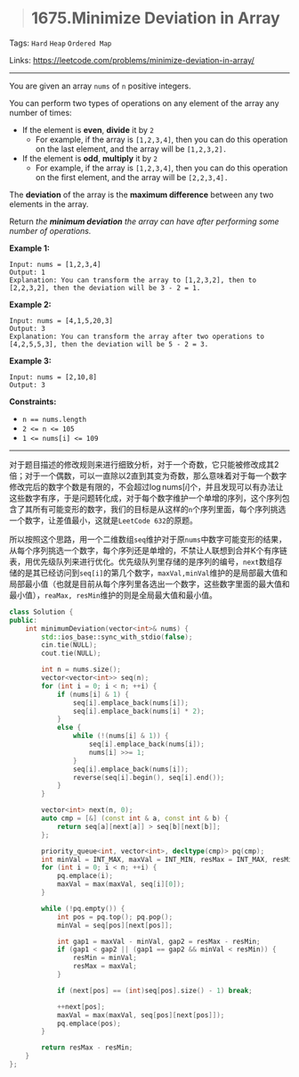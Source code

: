 > # 1675.Minimize Deviation in Array

Tags: `Hard` `Heap` `Ordered Map`

Links: https://leetcode.com/problems/minimize-deviation-in-array/

------

You are given an array `nums` of `n` positive integers.

You can perform two types of operations on any element of the array any number of times:

- If the element is **even**, **divide** it by `2`
  - For example, if the array is `[1,2,3,4]`, then you can do this operation on the last element, and the array will be `[1,2,3,2].`
- If the element is **odd**, **multiply** it by `2`
  - For example, if the array is `[1,2,3,4]`, then you can do this operation on the first element, and the array will be `[2,2,3,4].`

The **deviation** of the array is the **maximum difference** between any two elements in the array.

Return *the **minimum deviation** the array can have after performing some number of operations.*

**Example 1:**

```
Input: nums = [1,2,3,4]
Output: 1
Explanation: You can transform the array to [1,2,3,2], then to [2,2,3,2], then the deviation will be 3 - 2 = 1.
```

**Example 2:**

```
Input: nums = [4,1,5,20,3]
Output: 3
Explanation: You can transform the array after two operations to [4,2,5,5,3], then the deviation will be 5 - 2 = 3.
```

**Example 3:**

```
Input: nums = [2,10,8]
Output: 3
```

**Constraints:**

- `n == nums.length`
- `2 <= n <= 105`
- `1 <= nums[i] <= 109`

-------

对于题目描述的修改规则来进行细致分析，对于一个奇数，它只能被修改成其2倍；对于一个偶数，可以一直除以2直到其变为奇数，那么意味着对于每一个数字修改完后的数字个数是有限的，不会超过$\log{\text{nums}[i]}$个，并且发现可以有办法让这些数字有序，于是问题转化成，对于每个数字维护一个单增的序列，这个序列包含了其所有可能变形的数字，我们的目标是从这样的`n`个序列里面，每个序列挑选一个数字，让差值最小，这就是`LeetCode 632`的原题。

所以按照这个思路，用一个二维数组`seq`维护对于原`nums`中数字可能变形的结果，从每个序列挑选一个数字，每个序列还是单增的，不禁让人联想到合并K个有序链表，用优先级队列来进行优化。优先级队列里存储的是序列的编号，`next`数组存储的是其已经访问到`seq[i]`的第几个数字，`maxVal,minVal`维护的是局部最大值和局部最小值（也就是目前从每个序列里各选出一个数字，这些数字里面的最大值和最小值），`reaMax, resMin`维护的则是全局最大值和最小值。

```c++
class Solution {
public:
    int minimumDeviation(vector<int>& nums) {
        std::ios_base::sync_with_stdio(false);
        cin.tie(NULL);
        cout.tie(NULL);

        int n = nums.size();
        vector<vector<int>> seq(n);
        for (int i = 0; i < n; ++i) {
        	if (nums[i] & 1) {
        		seq[i].emplace_back(nums[i]);
        		seq[i].emplace_back(nums[i] * 2);
        	}
        	else {
        		while (!(nums[i] & 1)) {
        			seq[i].emplace_back(nums[i]);
        			nums[i] >>= 1;
        		}
        		seq[i].emplace_back(nums[i]);
        		reverse(seq[i].begin(), seq[i].end());
        	}
        }

        vector<int> next(n, 0);
        auto cmp = [&] (const int & a, const int & b) {
        	return seq[a][next[a]] > seq[b][next[b]];
        };

        priority_queue<int, vector<int>, decltype(cmp)> pq(cmp);
        int minVal = INT_MAX, maxVal = INT_MIN, resMax = INT_MAX, resMin = 0;
        for (int i = 0; i < n; ++i) {
        	pq.emplace(i);
        	maxVal = max(maxVal, seq[i][0]);
        }

        while (!pq.empty()) {
        	int pos = pq.top(); pq.pop();
        	minVal = seq[pos][next[pos]];

        	int gap1 = maxVal - minVal, gap2 = resMax - resMin;
        	if (gap1 < gap2 || (gap1 == gap2 && minVal < resMin)) {
        		resMin = minVal;
        		resMax = maxVal;
        	}

        	if (next[pos] == (int)seq[pos].size() - 1) break;

        	++next[pos];
        	maxVal = max(maxVal, seq[pos][next[pos]]);
        	pq.emplace(pos);
        }

        return resMax - resMin;
    }
};
```





























